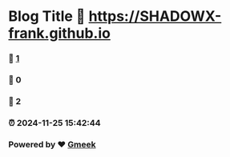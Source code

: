 # Blog Title :link: https://SHADOWX-frank.github.io 
### :page_facing_up: [1](https://SHADOWX-frank.github.io/tag.html) 
### :speech_balloon: 0 
### :hibiscus: 2 
### :alarm_clock: 2024-11-25 15:42:44 
### Powered by :heart: [Gmeek](https://github.com/Meekdai/Gmeek)
